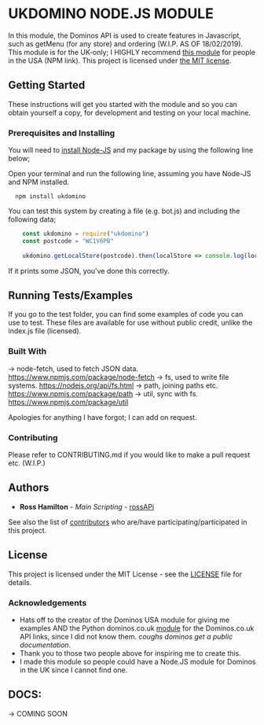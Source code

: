 # UKDOMINO NODE.JS MODULE
In this module, the Dominos API is used to create features in Javascript, such as getMenu (for any store) and ordering (W.I.P. AS OF 18/02/2019). This module is for the UK-only; I HIGHLY recommend [this module](https://www.npmjs.com/package/dominos "DOMINO USA MODULE") for people in the USA (NPM link). This project is licensed under [the MIT license](https://choosealicense.com/licenses/mit/ "the MIT license").

## Getting Started
These instructions will get you started with the module and so you can obtain yourself a copy, for development and testing on your local machine.

### Prerequisites and Installing
You will need to [install Node-JS](https://nodejs.org/en/download/install "Node-JS") and my package by using the following line below;

Open your terminal and run the following line, assuming you have Node-JS and NPM installed.

```
  npm install ukdomino
```

You can test this system by creating a file (e.g. bot.js) and including the following data;

```javascript
    const ukdomino = require("ukdomino")
    const postcode = "WC1V6PB"
    
    ukdomino.getLocalStore(postcode).then(localStore => console.log(localStore))
```
If it prints some JSON, you've done this correctly.

## Running Tests/Examples

If you go to the test folder, you can find some examples of code you can use to test. These files are available for use without public credit, unlike the index.js file (licensed).

### Built With

-> node-fetch, used to fetch JSON data. https://www.npmjs.com/package/node-fetch
-> fs, used to write file systems. https://nodejs.org/api/fs.html
-> path, joining paths etc. https://www.npmjs.com/package/path
-> util, sync with fs. https://www.npmjs.com/package/util

Apologies for anything I have forgot; I can add on request.

### Contributing

Please refer to CONTRIBUTING.md if you would like to make a pull request etc. (W.I.P.)

## Authors

* **Ross Hamilton** - *Main Scripting* - [rossAPi](https://github.com/rossAPi "User")


See also the list of [contributors](https://github.com/rossAPi/ukdomino/contributors) who are/have participating/participated in this project.

## License

This project is licensed under the MIT License - see the [LICENSE](LICENSE) file for details.

### Acknowledgements

* Hats off to the creator of the Dominos USA module for giving me examples AND the Python dominos.co.uk [module](https://github.com/tomasbasham/dominos) for the Dominos.co.uk API links, since I did not know them. *coughs dominos get a public documentation.* 
* Thank you to those two people above for inspiring me to create this.
* I made this module so people could have a Node.JS module for Dominos in the UK since I cannot find one.

## DOCS: 
-> COMING SOON
